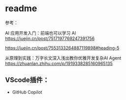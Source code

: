 # readme
参考：

AI 应用开发入门：前端也可以学习 AI
https://juejin.cn/post/7517197769247391756


https://juejin.cn/post/7553133264887119898#heading-5


从原理到实践：万字长文深入浅出教你优雅开发复杂AI Agent
https://zhuanlan.zhihu.com/p/1919338285160965135


## VScode插件：
* GitHub Copilot
